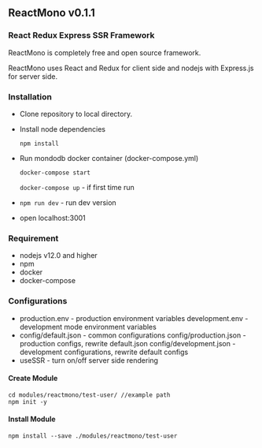 ## ReactMono v0.1.1

### React Redux Express SSR Framework
ReactMono is completely free and open source framework.

ReactMono uses React and Redux for client side and nodejs with Express.js for server side.

### Installation
* Clone repository to local directory.
* Install node dependencies
    
    `npm install`
* Run mondodb docker container (docker-compose.yml)
    
    `docker-compose start`

    `docker-compose up` - if first time run

* `npm run dev` - run dev version
* open localhost:3001

### Requirement
* nodejs v12.0 and higher
* npm
* docker
* docker-compose

### Configurations
* production.env - production environment variables
  development.env - development mode environment variables
* config/default.json - common configurations
  config/production.json - production configs, rewrite default.json
  config/development.json - development configurations, rewrite default configs
* useSSR - turn on/off server side rendering

#### Create Module
```
cd modules/reactmono/test-user/ //example path
npm init -y
```
#### Install Module
```
npm install --save ./modules/reactmono/test-user
```
